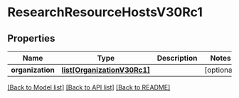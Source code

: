 # ResearchResourceHostsV30Rc1

## Properties
Name | Type | Description | Notes
------------ | ------------- | ------------- | -------------
**organization** | [**list[OrganizationV30Rc1]**](OrganizationV30Rc1.md) |  | [optional] 

[[Back to Model list]](../README.md#documentation-for-models) [[Back to API list]](../README.md#documentation-for-api-endpoints) [[Back to README]](../README.md)

